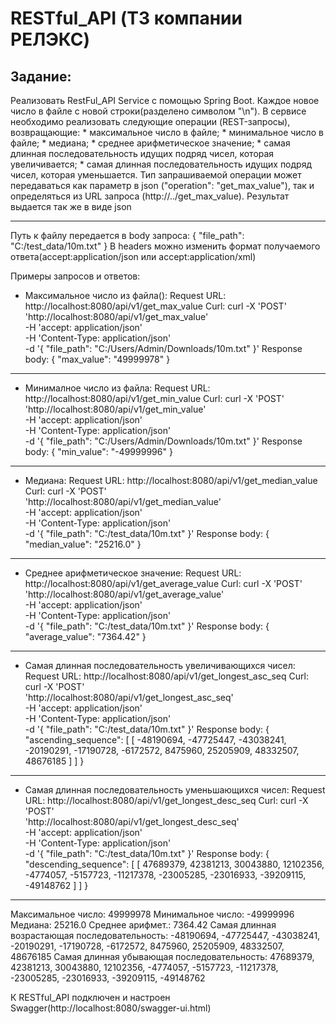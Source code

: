 # RESTful_API (ТЗ компании РЕЛЭКС)
## Задание:
  Реализовать RestFul_API Service с помощью Spring Boot.
  Каждое новое число в файле с новой строки(разделено символом "\n").
  В сервисе необходимо реализовать следующие операции (REST-запросы), возвращающие:
    * максимальное число в файле;
    * минимальное число в файле;
    * медиана;
    * среднее арифметическое значение;
    * самая длинная последовательность идущих подряд чисел, которая увеличивается;
    * самая длинная последовательность идущих подряд чисел, которая уменьшается.
Тип запрашиваемой операции может передаваться как параметр в json ("operation": "get_max_value"), так и определяться из URL запроса (http://../get_max_value).
Результат выдается так же в виде json

_______________________________________________________________________________________________________________________________________________
Путь к файлу передается в body запроса: {
                                          "file_path": "C:/test_data/10m.txt"
                                        }
В headers можно изменить формат получаемого ответа(accept:application/json  или  accept:application/xml)

Примеры запросов и ответов:
- Максимальное число из файла():
      Request URL: 
          http://localhost:8080/api/v1/get_max_value
      Curl:
          curl -X 'POST' \
          'http://localhost:8080/api/v1/get_max_value' \
          -H 'accept: application/json' \
          -H 'Content-Type: application/json' \
          -d '{
               "file_path": "C:/Users/Admin/Downloads/10m.txt"
              }'
       Response body:
           {
             "max_value": "49999978"
           }
 _______________________________________________________________________________________________________        
- Минималное число из файла:
      Request URL: 
          http://localhost:8080/api/v1/get_min_value
      Curl:
          curl -X 'POST' \
          'http://localhost:8080/api/v1/get_min_value' \
          -H 'accept: application/json' \
          -H 'Content-Type: application/json' \
          -d '{
               "file_path": "C:/Users/Admin/Downloads/10m.txt"
              }'
       Response body:
          {
            "min_value": "-49999996"
          }
 ________________________________________________________________________________________________________
 - Медиана:
      Request URL: 
          http://localhost:8080/api/v1/get_median_value
      Curl:
            curl -X 'POST' \
            'http://localhost:8080/api/v1/get_median_value' \
            -H 'accept: application/json' \
            -H 'Content-Type: application/json' \
            -d '{
                 "file_path": "C:/test_data/10m.txt"
                }'
       Response body:
          {
            "median_value": "25216.0"
          }
_________________________________________________________________________________________________________
- Среднее арифметическое значение:
      Request URL: 
          http://localhost:8080/api/v1/get_average_value
      Curl:
            curl -X 'POST' \
            'http://localhost:8080/api/v1/get_average_value' \
            -H 'accept: application/json' \
            -H 'Content-Type: application/json' \
            -d '{
                 "file_path": "C:/test_data/10m.txt"
                }'
       Response body:
          {
            "average_value": "7364.42"
          }
_________________________________________________________________________________________________________      
- Самая длинная последовательность увеличивающихся чисел:
      Request URL: 
          http://localhost:8080/api/v1/get_longest_asc_seq
      Curl:
            curl -X 'POST' \
            'http://localhost:8080/api/v1/get_longest_asc_seq' \
            -H 'accept: application/json' \
            -H 'Content-Type: application/json' \
            -d '{
                 "file_path": "C:/test_data/10m.txt"
                }'
       Response body:
          {
            "ascending_sequence": [
              [
                -48190694,
                -47725447,
                -43038241,
                -20190291,
                -17190728,
                -6172572,
                8475960,
                25205909,
                48332507,
                48676185
              ]
            ]
          }
__________________________________________________________________________________________________________
- Самая длинная последовательность уменьшающихся чисел:
      Request URL: 
          http://localhost:8080/api/v1/get_longest_desc_seq
      Curl:
            curl -X 'POST' \
            'http://localhost:8080/api/v1/get_longest_desc_seq' \
            -H 'accept: application/json' \
            -H 'Content-Type: application/json' \
            -d '{
                 "file_path": "C:/test_data/10m.txt"
                }'
       Response body:
          {
            "descending_sequence": [
              [
                47689379,
                42381213,
                30043880,
                12102356,
                -4774057,
                -5157723,
                -11217378,
                -23005285,
                -23016933,
                -39209115,
                -49148762
              ]
            ]
          }
____________________________________________________________________________________________________________
Максимальное число: 49999978
Минимальное число: -49999996
Медиана:            25216.0
Среднее арифмет.:   7364.42
Самая длинная возрастающая последовательность: -48190694, -47725447, -43038241, -20190291, -17190728, -6172572, 8475960, 25205909, 48332507, 48676185
Самая длинная убывающая последовательность: 47689379, 42381213, 30043880, 12102356, -4774057, -5157723, -11217378, -23005285, -23016933, -39209115, -49148762

К RESTful_API подключен и настроен Swagger(http://localhost:8080/swagger-ui.html)
